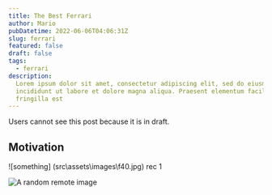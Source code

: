 ```yaml
---
title: The Best Ferrari
author: Mario 
pubDatetime: 2022-06-06T04:06:31Z
slug: ferrari 
featured: false
draft: false
tags:
  - ferrari
description:
  Lorem ipsum dolor sit amet, consectetur adipiscing elit, sed do eiusmod tempor
  incididunt ut labore et dolore magna aliqua. Praesent elementum facilisis leo vel
  fringilla est
---
```


Users cannot see this post because it is in draft.

## Motivation
![something] (src\assets\images\f40.jpg)
rec 1

![A random remote image](https://picsum.photos/1024/768)
